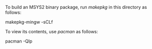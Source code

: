 To build an MSYS2 binary package, run *makepkg* in this directory as follows:

  makepkg-mingw -sCLf

To view its contents, use *pacman* as follows:

  pacman -Qlp <filename>

